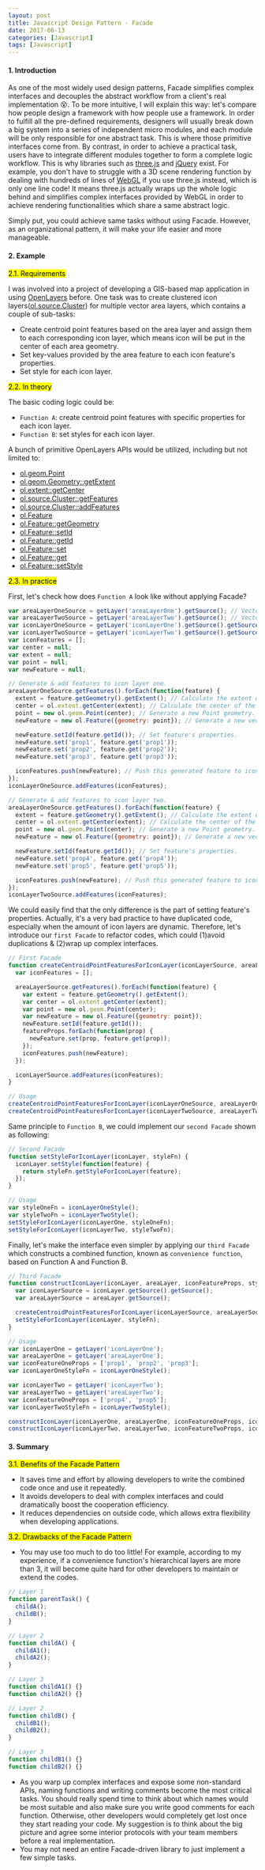 ```yaml
---
layout: post
title: Javascript Design Pattern - Facade
date: 2017-06-13
categories: [Javascript]
tags: [Javascript]
---
```


#### 1. Introduction

As one of the most widely used design patterns, Facade simplifies complex interfaces and decouples the abstract workflow from a client's real implementation :dizzy_face:. To be more intuitive, I will explain this way: let's compare how people design a framework with how people use a framework. In order to fulfill all the pre-defined requirements, designers will usually break down a big system into a series of independent micro modules, and each module will be only responsible for one abstract task. This is where those primitive interfaces come from. By contrast, in order to achieve a practical task, users have to integrate different modules together to form a complete logic workflow. This is why libraries such as [three.js](https://threejs.org/) and [jQuery](https://jquery.com/) exist. For example, you don't have to struggle with a 3D scene rendering function by dealing with hundreds of lines of [WebGL](https://developer.mozilla.org/en-US/docs/Web/API/WebGL_API) if you use three.js instead, which is only one line code! It means three.js actually wraps up the whole logic behind and simplifies complex interfaces provided by WebGL in order to achieve rendering functionalities which share a same abstract logic.

Simply put, you could achieve same tasks without using Facade. However, as an organizational pattern, it will make your life easier and more manageable.

#### 2. Example

<mark>2.1. Requirements</mark>

I was involved into a project of developing a GIS-based map application in using [OpenLayers](https://openlayers.org/) before. One task was to create clustered icon layers([ol.source.Cluster](https://openlayers.org/en/latest/apidoc/ol.source.Cluster.html)) for multiple vector area layers, which contains a couple of sub-tasks:

- Create centroid point features based on the area layer and assign them to each corresponding icon layer, which means icon will be put in the center of each area geometry.
- Set key-values provided by the area feature to each icon feature's properties.
- Set style for each icon layer.

<mark>2.2. In theory</mark>

The basic coding logic could be:

- `Function A`: create centroid point features with specific properties for each icon layer.
- `Function B`: set styles for each icon layer.

A bunch of primitive OpenLayers APIs would be utilized, including but not limited to:

- [ol.geom.Point](https://openlayers.org/en/latest/apidoc/ol.geom.Point.html)
- [ol.geom.Geometry::getExtent](https://openlayers.org/en/latest/apidoc/ol.geom.Geometry.html#getExtent)
- [ol.extent::getCenter](https://openlayers.org/en/latest/apidoc/ol.extent.html#.getCenter)
- [ol.source.Cluster::getFeatures](https://openlayers.org/en/latest/apidoc/ol.source.Cluster.html#getFeatures)
- [ol.source.Cluster::addFeatures](https://openlayers.org/en/latest/apidoc/ol.source.Cluster.html#addFeatures)
- [ol.Feature](https://openlayers.org/en/latest/apidoc/ol.Feature.html)
- [ol.Feature::getGeometry](https://openlayers.org/en/latest/apidoc/ol.Feature.html#getGeometry)
- [ol.Feature::setId](https://openlayers.org/en/latest/apidoc/ol.Feature.html#setId)
- [ol.Feature::getId](https://openlayers.org/en/latest/apidoc/ol.Feature.html#getId)
- [ol.Feature::set](https://openlayers.org/en/latest/apidoc/ol.Feature.html#set)
- [ol.Feature::get](https://openlayers.org/en/latest/apidoc/ol.Feature.html#get)
- [ol.Feature::setStyle](https://openlayers.org/en/latest/apidoc/ol.Feature.html#setStyle)

<mark>2.3. In practice</mark>

First, let's check how does `Function A` look like without applying Facade?

```javascript
var areaLayerOneSource = getLayer('areaLayerOne').getSource(); // Vector data
var areaLayerTwoSource = getLayer('areaLayerTwo').getSource(); // Vector data
var iconLayerOneSource = getLayer('iconLayerOne').getSource().getSource(); // Cluster vector data
var iconLayerTwoSource = getLayer('iconLayerTwo').getSource().getSource(); // Cluster vector data
var iconFeatures = [];
var center = null;
var extent = null;
var point = null;
var newFeature = null;

// Generate & add features to icon layer one.
areaLayerOneSource.getFeatures().forEach(function(feature) {
  extent = feature.getGeometry().getExtent(); // Calculate the extent of the area geometry.
  center = ol.extent.getCenter(extent); // Calculate the center of the extent.
  point = new ol.geom.Point(center); // Generate a new Point geometry.
  newFeature = new ol.Feature({geometry: point}); // Generate a new vector Feature based on the point geometry.

  newFeature.setId(feature.getId()); // Set feature's properties.
  newFeature.set('prop1', feature.get('prop1'));
  newFeature.set('prop2', feature.get('prop2'));
  newFeature.set('prop3', feature.get('prop3'));

  iconFeatures.push(newFeature); // Push this generated feature to iconFeatures array.
});
iconLayerOneSource.addFeatures(iconFeatures);

// Generate & add features to icon layer two.
areaLayerOneSource.getFeatures().forEach(function(feature) {
  extent = feature.getGeometry().getExtent(); // Calculate the extent of the area geometry.
  center = ol.extent.getCenter(extent); // Calculate the center of the extent.
  point = new ol.geom.Point(center); // Generate a new Point geometry.
  newFeature = new ol.Feature({geometry: point}); // Generate a new vector Feature based on the point geometry.

  newFeature.setId(feature.getId()); // Set feature's properties.
  newFeature.set('prop4', feature.get('prop4'));
  newFeature.set('prop5', feature.get('prop5'));

  iconFeatures.push(newFeature); // Push this generated feature to iconFeatures array.
});
iconLayerTwoSource.addFeatures(iconFeatures);

```

We could easily find that the only difference is the part of setting feature's properties. Actually, it's a very bad practice to have duplicated code, especially when the amount of icon layers are dynamic. Therefore, let's introduce our `first Facade` to refactor codes, which could (1)avoid duplications & (2)wrap up complex interfaces.

```javascript
// First Facade
function createCentroidPointFeaturesForIconLayer(iconLayerSource, areaLayerSource, featureProps) {
  var iconFeatures = [];

  areaLayerSource.getFeatures().forEach(function(feature) {
    var extent = feature.getGeometry().getExtent();
    var center = ol.extent.getCenter(extent);
    var point = new ol.geom.Point(center);
    var newFeature = new ol.Feature({geometry: point});
    newFeature.setId(feature.getId());
    featureProps.forEach(function(prop) {
      newFeature.set(prop, feature.get(prop));
    });
    iconFeatures.push(newFeature);
  });

  iconLayerSource.addFeatures(iconFeatures);
}

// Usage
createCentroidPointFeaturesForIconLayer(iconLayerOneSource, areaLayerOneSource, ['prop1', 'prop2', 'prop3']);
createCentroidPointFeaturesForIconLayer(iconLayerTwoSource, areaLayerTwoSource, ['prop4', 'prop5']);

```

Same principle to `Function B`, we could implement our `second Facade` shown as following:

```javascript
// Second Facade
function setStyleForIconLayer(iconLayer, styleFn) {
  iconLayer.setStyle(function(feature) {
    return styleFn.getStyleForIconLayer(feature);
  });
}

// Usage
var styleOneFn = iconLayerOneStyle();
var styleTwoFn = iconLayerTwoStyle();
setStyleForIconLayer(iconLayerOne, styleOneFn);
setStyleForIconLayer(iconLayerTwo, styleTwoFn);

```

Finally, let's make the interface even simpler by applying our `third Facade` which constructs a combined function, known as `convenience function`, based on Function A and Function B.

```javascript
// Third Facade
function constructIconLayer(iconLayer, areaLayer, iconFeatureProps, styleFn) {
  var iconLayerSource = iconLayer.getSource().getSource();
  var areaLayerSource = areaLayer.getSource();

  createCentroidPointFeaturesForIconLayer(iconLayerSource, areaLayerSource, iconFeatureProps);
  setStyleForIconLayer(iconLayer, styleFn);
}

// Usage
var iconLayerOne = getLayer('iconLayerOne');
var areaLayerOne = getLayer('areaLayerOne');
var iconFeatureOneProps = ['prop1', 'prop2', 'prop3'];
var iconLayerOneStyleFn = iconLayerOneStyle();

var iconLayerTwo = getLayer('iconLayerTwo');
var areaLayerTwo = getLayer('areaLayerTwo');
var iconFeatureOneProps = ['prop4', 'prop5'];
var iconLayerTwoStyleFn = iconLayerTwoStyle();

constructIconLayer(iconLayerOne, areaLayerOne, iconFeatureOneProps, iconLayerOneStyleFn);
constructIconLayer(iconLayerTwo, areaLayerTwo, iconFeatureTwoProps, iconLayerTwoStyleFn);

```

#### 3. Summary

<mark>3.1. Benefits of the Facade Pattern</mark>

- It saves time and effort by allowing developers to write the combined code once and use it repeatedly.
- It avoids developers to deal with complex interfaces and could dramatically boost the cooperation efficiency.
- It reduces dependencies on outside code, which allows extra flexibility when developing applications.

<mark>3.2. Drawbacks of the Facade Pattern</mark>

- You may use too much to do too little! For example, according to my experience, if a convenience function's hierarchical layers are more than 3, it will become quite hard for other developers to maintain or extend the codes.

```javascript
// Layer 1
function parentTask() {
  childA();
  childB();
}

// Layer 2
function childA() {
  childA1();
  childA2();
}

// Layer 3
function childA1() {}
function childA2() {}

// Layer 2
function childB() {
  childB1();
  childB2();
}

// Layer 3
function childB1() {}
function childB2() {}

```

- As you warp up complex interfaces and expose some non-standard APIs, naming functions and writing comments become the most critical tasks. You should really spend time to think about which names would be most suitable and also make sure you write good comments for each function. Otherwise, other developers would completely get lost once they start reading your code. My suggestion is to think about the big picture and agree some interior protocols with your team members before a real implementation.
- You may not need an entire Facade-driven library to just implement a few simple tasks.
